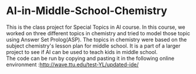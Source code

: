 # AI-in-Middle-School-Chemistry
This is the class project for Special Topics in AI course. In this course, we worked on three different topics in chemistry and tried to 
model those topic using Answer Set Prolog(ASP). The topics in chemistry were based on the subject chemistry's lesson plan for middle
school. It is a part of a larger project to see if AI can be used to teach kids in middle school.  
The code can be run by copying and pasting it in the following online environment :http://wave.ttu.edu/test-YL/updated-ide/

